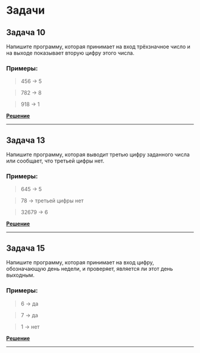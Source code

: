 # Задачи

## Задача 10

 Напишите программу, которая принимает на вход трёхзначное число и на выходе показывает вторую цифру этого числа.

### Примеры:

>456 -> 5

>782 -> 8

>918 -> 1

[**Решение**](Homework2/ex10/../../ex10/Program.cs)

***

## Задача 13

  Напишите программу, которая выводит третью цифру заданного числа или сообщает, что третьей цифры нет.

### Примеры:

>645 -> 5

>78 -> третьей цифры нет

>32679 -> 6

[**Решение**](Homework2/ex13/../../ex13/Program.cs)

***

## Задача 15
Напишите программу, которая принимает на вход цифру, обозначающую день недели, и проверяет, является ли этот день выходным.

### Примеры:

>6 -> да

>7 -> да

>1 -> нет

[**Решение**](Homework2/../ex15/Program.cs)

***